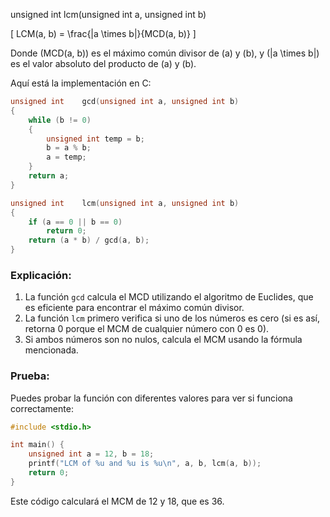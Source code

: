 unsigned int    lcm(unsigned int a, unsigned int b)

\[
LCM(a, b) = \frac{|a \times b|}{MCD(a, b)}
\]

Donde \(MCD(a, b)\) es el máximo común divisor de \(a\) y \(b\), y \(|a \times b|\) es el valor absoluto del producto de \(a\) y \(b\).

Aquí está la implementación en C:

```c
unsigned int    gcd(unsigned int a, unsigned int b)
{
    while (b != 0)
    {
        unsigned int temp = b;
        b = a % b;
        a = temp;
    }
    return a;
}

unsigned int    lcm(unsigned int a, unsigned int b)
{
    if (a == 0 || b == 0)
        return 0;
    return (a * b) / gcd(a, b);
}
```

### Explicación:
1. La función `gcd` calcula el MCD utilizando el algoritmo de Euclides, que es eficiente para encontrar el máximo común divisor.
2. La función `lcm` primero verifica si uno de los números es cero (si es así, retorna 0 porque el MCM de cualquier número con 0 es 0).
3. Si ambos números son no nulos, calcula el MCM usando la fórmula mencionada.

### Prueba:
Puedes probar la función con diferentes valores para ver si funciona correctamente:

```c
#include <stdio.h>

int main() {
    unsigned int a = 12, b = 18;
    printf("LCM of %u and %u is %u\n", a, b, lcm(a, b));
    return 0;
}
```

Este código calculará el MCM de 12 y 18, que es 36.
